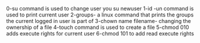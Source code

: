 0-su command is used to change user you su newuser
1-id -un command is used to print current user
2-groups- a linux command that prints the groups the current logged in user is part of
3-chown name filename- changing the ownership of a file
4-touch command is used to create a file
5-chmod 010 adds execute rights for current user
6-chmod 101 to add read execute rights
